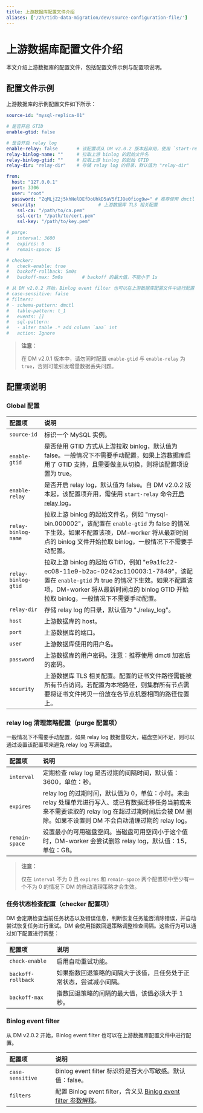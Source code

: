 ```yaml
---
title: 上游数据库配置文件介绍
aliases: ['/zh/tidb-data-migration/dev/source-configuration-file/']
---
```


# 上游数据库配置文件介绍

本文介绍上游数据库的配置文件，包括配置文件示例与配置项说明。

## 配置文件示例

上游数据库的示例配置文件如下所示：

```yaml
source-id: "mysql-replica-01"

# 是否开启 GTID
enable-gtid: false

# 是否开启 relay log
enable-relay: false       # 该配置项从 DM v2.0.2 版本起弃用，使用 `start-relay` 命令开启 relay log
relay-binlog-name: ""     # 拉取上游 binlog 的起始文件名
relay-binlog-gtid: ""     # 拉取上游 binlog 的起始 GTID
relay-dir: "relay-dir"    # 存储 relay log 的目录，默认值为 "relay-dir"

from:
  host: "127.0.0.1"
  port: 3306
  user: "root"
  password: "ZqMLjZ2j5khNelDEfDoUhkD5aV5fIJOe0fiog9w=" # 推荐使用 dmctl 对上游数据库的用户密码加密之后的密码
  security:                       # 上游数据库 TLS 相关配置
    ssl-ca: "/path/to/ca.pem"
    ssl-cert: "/path/to/cert.pem"
    ssl-key: "/path/to/key.pem"

# purge:
#   interval: 3600
#   expires: 0
#   remain-space: 15

# checker:
#   check-enable: true
#   backoff-rollback: 5m0s
#   backoff-max: 5m0s       # backoff 的最大值，不能小于 1s

# 从 DM v2.0.2 开始，Binlog event filter 也可以在上游数据库配置文件中进行配置
# case-sensitive: false
# filters:
# - schema-pattern: dmctl
#   table-pattern: t_1
#   events: []
#   sql-pattern:
#   - alter table .* add column `aaa` int
#   action: Ignore
```

> **注意：**
>
> 在 DM v2.0.1 版本中，请勿同时配置 `enable-gtid` 与 `enable-relay` 为 `true`，否则可能引发增量数据丢失问题。

## 配置项说明

### Global 配置

| 配置项        | 说明                                    |
| :------------ | :--------------------------------------- |
| `source-id` | 标识一个 MySQL 实例。|
| `enable-gtid` | 是否使用 GTID 方式从上游拉取 binlog，默认值为 false。一般情况下不需要手动配置，如果上游数据库启用了 GTID 支持，且需要做主从切换，则将该配置项设置为 true。 |
| `enable-relay` | 是否开启 relay log，默认值为 false。自 DM v2.0.2 版本起，该配置项弃用，需使用 `start-relay` 命令[开启 relay log](relay-log.md#启动停止-relay-log)。 |
| `relay-binlog-name` | 拉取上游 binlog 的起始文件名，例如 "mysql-bin.000002"，该配置在 `enable-gtid` 为 false 的情况下生效。如果不配置该项，DM-worker 将从最新时间点的 binlog 文件开始拉取 binlog，一般情况下不需要手动配置。 |
| `relay-binlog-gtid` | 拉取上游 binlog 的起始 GTID，例如 "e9a1fc22-ec08-11e9-b2ac-0242ac110003:1-7849"，该配置在 `enable-gtid` 为 true 的情况下生效。如果不配置该项，DM-worker 将从最新时间点的 binlog GTID 开始拉取 binlog，一般情况下不需要手动配置。 |
| `relay-dir` | 存储 relay log 的目录，默认值为 "./relay_log"。|
| `host` | 上游数据库的 host。|
| `port` | 上游数据库的端口。|
| `user` | 上游数据库使用的用户名。|
| `password` | 上游数据库的用户密码。注意：推荐使用 dmctl 加密后的密码。|
| `security` | 上游数据库 TLS 相关配置。配置的证书文件路径需能被所有节点访问。若配置为本地路径，则集群所有节点需要将证书文件拷贝一份放在各节点机器相同的路径位置上。|

### relay log 清理策略配置（purge 配置项）

一般情况下不需要手动配置，如果 relay log 数据量较大，磁盘空间不足，则可以通过设置该配置项来避免 relay log 写满磁盘。

| 配置项        | 说明                                    |
| :------------ | :--------------------------------------- |
| `interval` | 定期检查 relay log 是否过期的间隔时间，默认值：3600，单位：秒。 |
| `expires` | relay log 的过期时间，默认值为 0，单位：小时。未由 relay 处理单元进行写入、或已有数据迁移任务当前或未来不需要读取的 relay log 在超过过期时间后会被 DM 删除。如果不设置则 DM 不会自动清理过期的 relay log。 |
| `remain-space` | 设置最小的可用磁盘空间。当磁盘可用空间小于这个值时，DM-worker 会尝试删除 relay log，默认值：15，单位：GB。 |

> **注意：**
>
> 仅在 `interval` 不为 0 且 `expires` 和 `remain-space` 两个配置项中至少有一个不为 0 的情况下 DM 的自动清理策略才会生效。

### 任务状态检查配置（checker 配置项）

DM 会定期检查当前任务状态以及错误信息，判断恢复任务能否消除错误，并自动尝试恢复任务进行重试。DM 会使用指数回退策略调整检查间隔。这些行为可以通过如下配置进行调整：

| 配置项        | 说明                                    |
| :------------ | :--------------------------------------- |
| `check-enable` | 启用自动重试功能。 |
| `backoff-rollback` | 如果指数回退策略的间隔大于该值，且任务处于正常状态，尝试减小间隔。 |
| `backoff-max` | 指数回退策略的间隔的最大值，该值必须大于 1 秒。 |

### Binlog event filter

从 DM v2.0.2 开始，Binlog event filter 也可以在上游数据库配置文件中进行配置。

| 配置项        | 说明                                    |
| :------------ | :--------------------------------------- |
| `case-sensitive` | Binlog event filter 标识符是否大小写敏感。默认值：false。|
| `filters` | 配置 Binlog event filter，含义见 [Binlog event filter 参数解释](dm-key-features.md#参数解释-2)。 |
